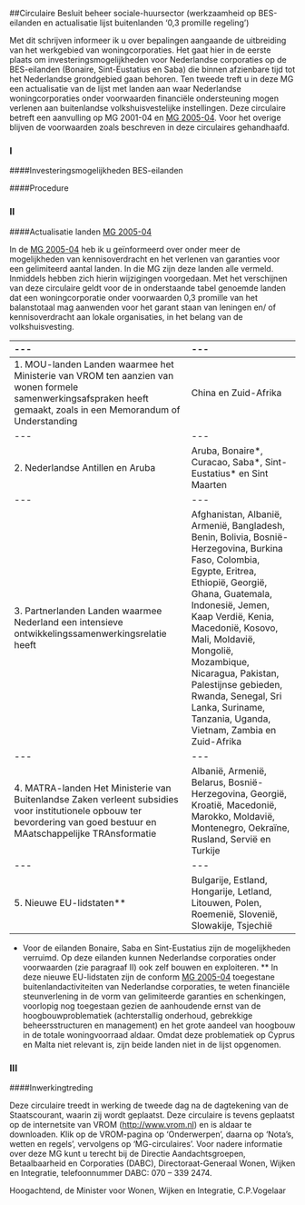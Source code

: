 <meta http-equiv='Content-Type' content='text/html; charset=utf-8' />

##Circulaire Besluit beheer sociale-huursector (werkzaamheid op BES-eilanden en actualisatie lijst buitenlanden ‘0,3 promille regeling’)

Met dit schrijven informeer ik u over bepalingen aangaande de uitbreiding van het werkgebied van woningcorporaties. Het gaat hier in de eerste plaats om investeringsmogelijkheden voor Nederlandse corporaties op de BES-eilanden (Bonaire, Sint-Eustatius en Saba) die binnen afzienbare tijd tot het Nederlandse grondgebied gaan behoren. Ten tweede treft u in deze MG een actualisatie van de lijst met landen aan waar Nederlandse woningcorporaties onder voorwaarden financiële ondersteuning mogen verlenen aan buitenlandse volkshuisvestelijke instellingen. Deze circulaire betreft een aanvulling op MG 2001-04 en [MG 2005-04](../../../../../../../../../../circulaire/circulaire/besluit/beheer/sociale-huursector/(bbsh)/BWBR0018120/README.md). Voor het overige blijven de voorwaarden zoals beschreven in deze circulaires gehandhaafd.    
### I  

####Investeringsmogelijkheden BES-eilanden

####Procedure

### II  

####Actualisatie landen [MG 2005-04](../../../../../../../../../../circulaire/circulaire/besluit/beheer/sociale-huursector/(bbsh)/BWBR0018120/README.md)

In de [MG 2005-04](../../../../../../../../../../circulaire/circulaire/besluit/beheer/sociale-huursector/(bbsh)/BWBR0018120/README.md) heb ik u geïnformeerd over onder meer de mogelijkheden van kennisoverdracht en het verlenen van garanties voor een gelimiteerd aantal landen. In die MG zijn deze landen alle vermeld. Inmiddels hebben zich hierin wijzigingen voorgedaan. Met het verschijnen van deze circulaire geldt voor de in onderstaande tabel genoemde landen dat een woningcorporatie onder voorwaarden 0,3 promille van het balanstotaal mag aanwenden voor het garant staan van leningen en/ of kennisoverdracht aan lokale organisaties, in het belang van de volkshuisvesting.  

| --- | --- |
|:---|:---|
| 1. MOU-landen  Landen waarmee het Ministerie van VROM ten aanzien van wonen formele samenwerkingsafspraken heeft gemaakt, zoals in een Memorandum of Understanding  | China en Zuid-Afrika  |
| --- | --- |
| 2. Nederlandse Antillen en Aruba  | Aruba, Bonaire*, Curacao, Saba*, Sint-Eustatius* en Sint Maarten  |
| --- | --- |
| 3. Partnerlanden  Landen waarmee Nederland een intensieve ontwikkelingssamenwerkingsrelatie heeft  | Afghanistan, Albanië, Armenië, Bangladesh,  Benin, Bolivia, Bosnië-Herzegovina, Burkina Faso, Colombia, Egypte, Eritrea, Ethiopië,  Georgië, Ghana, Guatemala, Indonesië, Jemen, Kaap Verdië, Kenia, Macedonië, Kosovo, Mali, Moldavië, Mongolië, Mozambique, Nicaragua, Pakistan, Palestijnse gebieden, Rwanda,  Senegal, Sri Lanka, Suriname, Tanzania, Uganda, Vietnam, Zambia en Zuid-Afrika  |
| --- | --- |
| 4. MATRA-landen  Het Ministerie van Buitenlandse Zaken verleent subsidies voor institutionele opbouw ter bevordering van goed bestuur en MAatschappelijke TRAnsformatie  | Albanië, Armenië, Belarus, Bosnië-Herzegovina, Georgië, Kroatië, Macedonië, Marokko, Moldavië, Montenegro, Oekraïne, Rusland,  Servië en Turkije  |
| --- | --- |
| 5. Nieuwe EU-lidstaten**  | Bulgarije, Estland, Hongarije, Letland, Litouwen, Polen, Roemenië, Slovenië, Slowakije, Tsjechië  |

* Voor de eilanden Bonaire, Saba en Sint-Eustatius zijn de mogelijkheden verruimd. Op deze eilanden kunnen Nederlandse corporaties onder voorwaarden (zie paragraaf II) ook zelf bouwen en exploiteren. ** In deze nieuwe EU-lidstaten zijn de conform [MG 2005-04](../../../../../../../../../../circulaire/circulaire/besluit/beheer/sociale-huursector/(bbsh)/BWBR0018120/README.md) toegestane buitenlandactiviteiten van Nederlandse corporaties, te weten financiële steunverlening in de vorm van gelimiteerde garanties en schenkingen, voorlopig nog toegestaan gezien de aanhoudende ernst van de hoogbouwproblematiek (achterstallig onderhoud, gebrekkige beheersstructuren en management) en het grote aandeel van hoogbouw in de totale woningvoorraad aldaar. Omdat deze problematiek op Cyprus en Malta niet relevant is, zijn beide landen niet in de lijst opgenomen.    
### III  

####Inwerkingtreding

Deze circulaire treedt in werking de tweede dag na de dagtekening van de Staatscourant, waarin zij wordt geplaatst. Deze circulaire is tevens geplaatst op de internetsite van VROM (http://www.vrom.nl) en is aldaar te downloaden. Klik op de VROM-pagina op ‘Onderwerpen’, daarna op ‘Nota’s, wetten en regels’, vervolgens op ‘MG-circulaires’. Voor nadere informatie over deze MG kunt u terecht bij de Directie Aandachtsgroepen, Betaalbaarheid en Corporaties (DABC), Directoraat-Generaal Wonen, Wijken en Integratie, telefoonnummer DABC: 070 – 339 2474.     

Hoogachtend, de 
Minister voor Wonen, Wijken en Integratie, 
C.P.Vogelaar   
